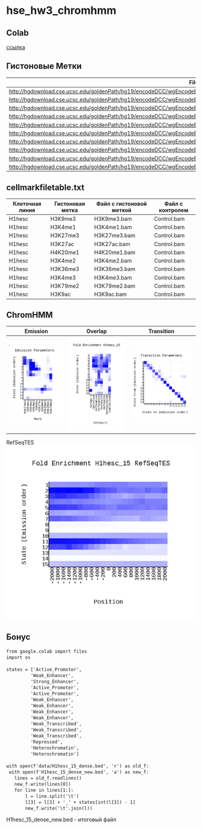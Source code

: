 # hse_hw3_chromhmm

## Colab
[ссылка](https://colab.research.google.com/drive/1XXUbdWo--8thwTWiSKGfCPAcDKWm8bnV?usp=sharing)

## Гистоновые Метки
File | Name
--- | ---
http://hgdownload.cse.ucsc.edu/goldenPath/hg19/encodeDCC/wgEncodeBroadHistone/wgEncodeBroadHistoneH1hescH3k27acStdAlnRep1.bam | H3K27ac.bam
http://hgdownload.cse.ucsc.edu/goldenPath/hg19/encodeDCC/wgEncodeBroadHistone/wgEncodeBroadHistoneH1hescH3k27me3StdAlnRep1.bam | H3K27me3.bam
http://hgdownload.cse.ucsc.edu/goldenPath/hg19/encodeDCC/wgEncodeBroadHistone/wgEncodeBroadHistoneH1hescH3k36me3StdAlnRep1.bam | H3K36me3.bam
http://hgdownload.cse.ucsc.edu/goldenPath/hg19/encodeDCC/wgEncodeBroadHistone/wgEncodeBroadHistoneH1hescH3k79me2StdAlnRep1.bam | H3K79me2.bam
http://hgdownload.cse.ucsc.edu/goldenPath/hg19/encodeDCC/wgEncodeBroadHistone/wgEncodeBroadHistoneH1hescH3k09me3StdAlnRep1.bam | H3K9me3.bam
http://hgdownload.cse.ucsc.edu/goldenPath/hg19/encodeDCC/wgEncodeBroadHistone/wgEncodeBroadHistoneH1hescH4k20me1StdAlnRep1.bam | H4K20me1.bam
http://hgdownload.cse.ucsc.edu/goldenPath/hg19/encodeDCC/wgEncodeBroadHistone/wgEncodeBroadHistoneH1hescH3k9acStdAlnRep1.bam | H3K9ac.bam
http://hgdownload.cse.ucsc.edu/goldenPath/hg19/encodeDCC/wgEncodeBroadHistone/wgEncodeBroadHistoneH1hescH3k4me1StdAlnRep1.bam  | H3K4me1.bam
http://hgdownload.cse.ucsc.edu/goldenPath/hg19/encodeDCC/wgEncodeBroadHistone/wgEncodeBroadHistoneH1hescH3k4me2StdAlnRep1.bam  | H3K4me2.bam
http://hgdownload.cse.ucsc.edu/goldenPath/hg19/encodeDCC/wgEncodeBroadHistone/wgEncodeBroadHistoneH1hescH3k4me3StdAlnRep1.bam  | H3K4me3.bam


## cellmarkfiletable.txt

Клеточная линия | Гистоновая метка | Файл с гистоновой меткой | Файл с контролем
--- | --- | --- | ---
H1hesc | H3K9me3 | H3K9me3.bam | Control.bam
H1hesc | H3K4me1 | H3K4me1.bam | Control.bam
H1hesc | H3K27me3 | H3K27me3.bam | Control.bam
H1hesc | H3K27ac | H3K27ac.bam | Control.bam
H1hesc | H4K20me1 | H4K20me1.bam | Control.bam
H1hesc | H3K4me2 | H3K4me2.bam | Control.bam
H1hesc | H3K36me3 | H3K36me3.bam | Control.bam
H1hesc | H3K4me3 | H3K4me3.bam | Control.bam
H1hesc | H3K79me2 |H3K79me2.bam | Control.bam
H1hesc | H3K9ac | H3K9ac.bam | Control.bam


## ChromHMM

Emission | Overlap | Transition 
 --- | --- | ---
![Image](/data/charts/states.png) | ![Image](/data/charts/regions.png) | ![Image](/data/charts/transitions.png)

RefSeqTES
![Image](/data/charts/enrichment.png)

 
 ## Бонус
 ```
from google.colab import files
import os

states = ['Active_Promoter',
          'Weak_Enhancer',
          'Strong_Enhancer',
          'Active_Promoter',
          'Active_Promoter',
          'Weak_Enhancer',
          'Weak_Enhancer',
          'Weak_Enhancer',
          'Weak_Enhancer',
          'Weak_Transcribed',
          'Weak_Transcribed',
          'Weak_Transcribed',
          'Repressed',
          'Heterochromatin',
          'Heterochromatin']

with open(f'data/H1hesc_15_dense.bed', 'r') as old_f:
  with open(f'H1hesc_15_dense_new.bed', 'a') as new_f:
    lines = old_f.readlines()
    new_f.write(lines[0])
    for line in lines[1:]:
        l = line.split('\t')
        l[3] = l[3] + '_' + states[int(l[3]) - 1]
        new_f.write('\t'.join(l))
 ```
 
H1hesc_15_dense_new.bed - итоговый файл
